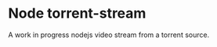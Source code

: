 Node torrent-stream
===================

A work in progress nodejs video stream from a torrent source.
